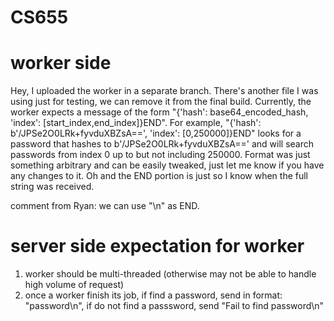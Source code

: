 # CS655

# worker side

Hey, I uploaded the worker in a separate branch. There's another file I was using just for testing, we can remove it from the final build. Currently, the worker expects a message of the form "{'hash': base64_encoded_hash, 'index': [start_index,end_index]}END". For example, "{'hash': b'/JPSe2O0LRk+fyvduXBZsA==', 'index': [0,250000]}END" looks for a password that hashes to b'/JPSe2O0LRk+fyvduXBZsA==' and will search passwords from index 0 up to but not including 250000. Format was just something arbitrary and can be easily tweaked, just let me know if you have any changes to it. Oh and the END portion is just so I know when the full string was received.

comment from Ryan: we can use "\n" as END.

# server side expectation for worker
1. worker should be multi-threaded (otherwise may not be able to handle high volume of request)
2. once a worker finish its job, if find a password, send in format: "password\n", if do not find a passsword, send "Fail to find password\n"
